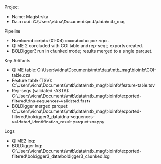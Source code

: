 ﻿Project
- Name: Magistrska
- Data root: C:\Users\vidna\Documents\mtb\data\mtb_mag

Pipeline
- Numbered scripts (01-04) executed as per repo.
- QIIME 2 concluded with COI table and rep-seqs; exports created.
- BOLDigger3 run in chunked mode; results merged to a single parquet.

Key Artifacts
- QIIME table: C:\Users\vidna\Documents\mtb\data\mtb_mag\bioinfo\COI-table.qza
- Feature table (TSV): C:\Users\vidna\Documents\mtb\data\mtb_mag\bioinfo\feature-table.tsv
- Rep-seqs (validated FASTA): C:\Users\vidna\Documents\mtb\data\mtb_mag\bioinfo\exported-filtered\dna-sequences-validated.fasta
- BOLDigger merged parquet: C:\Users\vidna\Documents\mtb\data\mtb_mag\bioinfo\exported-filtered\boldigger3_data\dna-sequences-validated_identification_result.parquet.snappy

Logs
- QIIME2 log: 
- BOLDigger log: C:\Users\vidna\Documents\mtb\data\mtb_mag\bioinfo\exported-filtered\boldigger3_data\boldigger3_chunked.log
